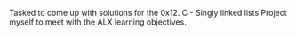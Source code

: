 Tasked to come up with solutions for the 0x12. C - Singly linked lists Project myself to meet with the ALX learning objectives.
